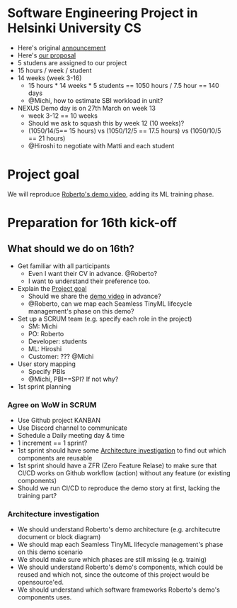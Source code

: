# Software Engineering Project in Helsinki University CS
- Here's original [announcement](https://study.cs.helsinki.fi/projekti/topics/create)
- Here's [our proposal](https://github.com/Origami-TinyML/software-engineering-project/blob/main/soft_eng_proj_tinyml_lifecycle.md)
- 5 studens are assigned to our project
- 15 hours / week / student
- 14 weeks (week 3-16)
  - 15 hours * 14 weeks * 5 students == 1050 hours / 7.5 hour == 140 days
  - @Michi, how to estimate SBI workload in unit?
- NEXUS Demo day is on 27th March on week 13
  - week 3-12 == 10 weeks
  - Should we ask to squash this by week 12 (10 weeks)?
  - (1050/14/5== 15 hours) vs (1050/12/5 == 17.5 hours) vs (1050/10/5 == 21 hours)
  - @Hiroshi to negotiate with Matti and each student


# Project goal
We will reproduce [Roberto's demo video](https://youtu.be/xYntGeLmCSI), adding its ML training phase.


# Preparation for 16th kick-off

## What should we do on 16th?
- Get familiar with all participants
  - Even I want their CV in advance. @Roberto?
  - I want to understand their preference too.
- Explain the [Project goal](#project-goal)
  - Should we share the [demo video](https://youtu.be/xYntGeLmCSI) in advance?
  - @Roberto, can we map each Seamless TinyML lifecycle management's phase on this demo?
- Set up a SCRUM team (e.g. specify each role in the project)
  - SM: Michi
  - PO: Roberto
  - Developer: students
  - ML: Hiroshi
  - Customer: ??? @Michi
- User story mapping
  - Specify PBIs
  - @Michi, PBI==SPI? If not why?
- 1st sprint planning


### Agree on WoW in SCRUM
  - Use Github project KANBAN
  - Use Discord channel to communicate
  - Schedule a Daily meeting day & time
  - 1 increment == 1 sprint?
  - 1st sprint should have some [Architecture investigation](#architecture-investigation) to find out which components are reusable
  - 1st sprint should have a ZFR (Zero Feature Relase) to make sure that CI/CD works on Github workflow (action) without any feature (or existing components)
  - Should we run CI/CD to reproduce the demo story at first, lacking the training part?


### Architecture investigation
  - We should understand Roberto's demo architecture (e.g. architecutre document or block diagram)
  - We should map each Seamless TinyML lifecycle management's phase on this demo scenario
  - We should make sure which phases are still missing (e.g. trainig)
  - We should understand Roberto's demo's components, which could be reused and which not, since the outcome of this project would be opensource'ed.
  - We should understand which software frameworks Roberto's demo's components uses.
